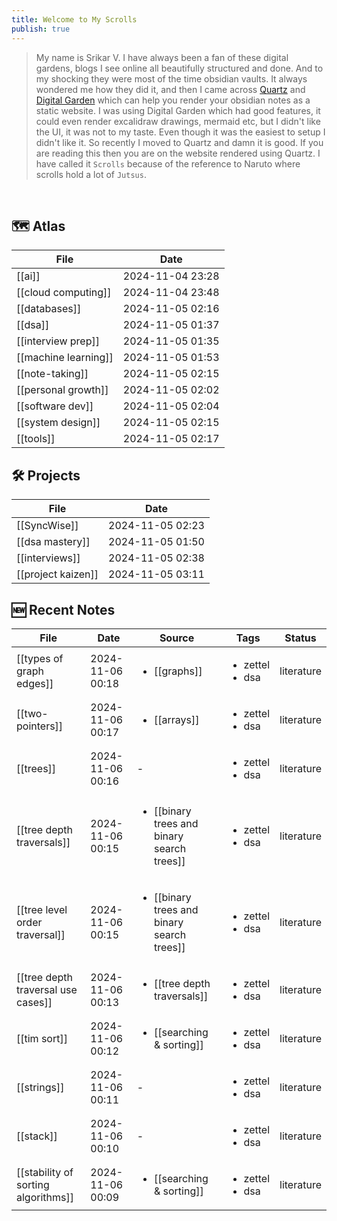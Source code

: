 ```yaml
---
title: Welcome to My Scrolls
publish: true
---
```


> My name is Srikar V. I have always been a fan of these digital gardens, blogs I see online all beautifully structured and done. And to my shocking they were most of the time obsidian vaults. It always wondered me how they did it, and then I came across [Quartz](https://quartz.jzhao.xyz/) and [Digital Garden](https://dg-docs.ole.dev/) which can help you render your obsidian notes as a static website. I was using Digital Garden which had good features, it could even render excalidraw drawings, mermaid etc, but I didn't like the UI, it was not to my taste. Even though it was the easiest to setup I didn't like it. So recently I moved to Quartz and damn it is good. If you are reading this then you are on the website rendered using Quartz. I have called it `Scrolls` because of the reference to Naruto where scrolls hold a lot of `Jutsus`. 
<br>

## 🗺️ Atlas

<!-- QueryToSerialize: TABLE date as "Date" FROM "content/🥷🏽 jutsus" WHERE contains(tags, "atlas") -->
<!-- SerializedQuery: TABLE date as "Date" FROM "content/🥷🏽 jutsus" WHERE contains(tags, "atlas") -->

| File                                                          | Date             |
| ------------------------------------------------------------- | ---------------- |
| [[ai]]                             | 2024-11-04 23:28 |
| [[cloud computing]]   | 2024-11-04 23:48 |
| [[databases]]               | 2024-11-05 02:16 |
| [[dsa]]                           | 2024-11-05 01:37 |
| [[interview prep]]     | 2024-11-05 01:35 |
| [[machine learning]] | 2024-11-05 01:53 |
| [[note-taking]]           | 2024-11-05 02:15 |
| [[personal growth]]   | 2024-11-05 02:02 |
| [[software dev]]         | 2024-11-05 02:04 |
| [[system design]]       | 2024-11-05 02:15 |
| [[tools]]                       | 2024-11-05 02:17 |
<!-- SerializedQuery END -->

## 🛠️ Projects 

<!-- QueryToSerialize: TABLE date as "Date" FROM "content/🥷🏽 jutsus" WHERE contains(tags, "project") -->
<!-- SerializedQuery: TABLE date as "Date" FROM "content/🥷🏽 jutsus" WHERE contains(tags, "project") -->

| File                                                      | Date             |
| --------------------------------------------------------- | ---------------- |
| [[SyncWise]]             | 2024-11-05 02:23 |
| [[dsa mastery]]       | 2024-11-05 01:50 |
| [[interviews]]         | 2024-11-05 02:38 |
| [[project kaizen]] | 2024-11-05 03:11 |
<!-- SerializedQuery END -->

## 🆕 Recent Notes 

<!-- QueryToSerialize: TABLE date as "Date", sources as "Source", tags as "Tags", status as "Status" FROM "content/🥷🏽 jutsus" WHERE contains(tags, "zettel") SORT date DESC LIMIT 10 -->
<!-- SerializedQuery: TABLE date as "Date", sources as "Source", tags as "Tags", status as "Status" FROM "content/🥷🏽 jutsus" WHERE contains(tags, "zettel") SORT date DESC LIMIT 10 -->

| File                                                                                        | Date             | Source                                                                                                                   | Tags                                 | Status     |
| ------------------------------------------------------------------------------------------- | ---------------- | ------------------------------------------------------------------------------------------------------------------------ | ------------------------------------ | ---------- |
| [[types of graph edges]]                       | 2024-11-06 00:18 | <ul><li>[[graphs]]</li></ul>                                                             | <ul><li>zettel</li><li>dsa</li></ul> | literature |
| [[two-pointers]]                                       | 2024-11-06 00:17 | <ul><li>[[arrays]]</li></ul>                                                             | <ul><li>zettel</li><li>dsa</li></ul> | literature |
| [[trees]]                                                     | 2024-11-06 00:16 | \-                                                                                                                       | <ul><li>zettel</li><li>dsa</li></ul> | literature |
| [[tree depth traversals]]                     | 2024-11-06 00:15 | <ul><li>[[binary trees and binary search trees]]</li></ul> | <ul><li>zettel</li><li>dsa</li></ul> | literature |
| [[tree level order traversal]]           | 2024-11-06 00:15 | <ul><li>[[binary trees and binary search trees]]</li></ul> | <ul><li>zettel</li><li>dsa</li></ul> | literature |
| [[tree depth traversal use cases]]   | 2024-11-06 00:13 | <ul><li>[[tree depth traversals]]</li></ul>                               | <ul><li>zettel</li><li>dsa</li></ul> | literature |
| [[tim sort]]                                               | 2024-11-06 00:12 | <ul><li>[[searching & sorting]]</li></ul>                                   | <ul><li>zettel</li><li>dsa</li></ul> | literature |
| [[strings]]                                                 | 2024-11-06 00:11 | \-                                                                                                                       | <ul><li>zettel</li><li>dsa</li></ul> | literature |
| [[stack]]                                                     | 2024-11-06 00:10 | \-                                                                                                                       | <ul><li>zettel</li><li>dsa</li></ul> | literature |
| [[stability of sorting algorithms]] | 2024-11-06 00:09 | <ul><li>[[searching & sorting]]</li></ul>                                   | <ul><li>zettel</li><li>dsa</li></ul> | literature |
<!-- SerializedQuery END -->

